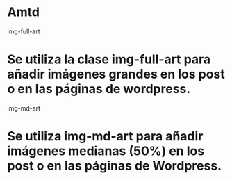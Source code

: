 # Amtd

img-full-art 
# Se utiliza la clase img-full-art para añadir imágenes grandes en los post o en las páginas de wordpress. 

img-md-art
# Se utiliza img-md-art para añadir imágenes medianas (50%) en los post o en las páginas de Wordpress.